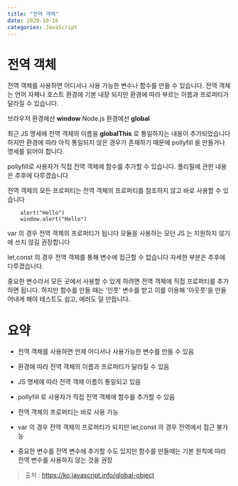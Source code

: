 ```yaml
---
title: "전역 객체"
date: 2020-10-16
categories: JavaScript
---
```


# 전역 객체

전역 객체를 사용하면 어디서나 사용 가능한 변수나 함수를 만들 수 있습니다.
전역 객체는 언어 자체나 호스트 환경에 기본 내장 되지만 환경에 따라 부르는 이름과 프로퍼티가 달라질 수 있습니다.

브라우저 환경에선 **window**
Node.js 환경에선 **global**

최근 JS 명세에 전역 객체의 이름을 **globalThis** 로 통일하자는 내용이 추가되었습니다
하지만 환경에 따라 아직 통일되지 않은 경우가 존재하기 때문에 pollyfill 을 만들거나 명세를 읽어야 합니다.

pollyfill로 사용자가 직접 전역 객체에 함수를 추가할 수 있습니다.
폴리필에 관한 내용은 추후에 다루겠습니다

전역 객체의 모든 프로퍼티는 전역 객체의 프로퍼티를 참조하지 않고 바로 사용할 수 있습니다

```
    alert("Hello")
    window.alert("Hello")
```

var 의 경우 전역 객체의 프로퍼티가 됩니다
모듈을 사용하는 모던 JS 는 지원하지 않기에 쓰지 않길 권장합니다

let,const 의 경우 전역 객체를 통해 변수에 접근할 수 없습니다
자세한 부분은 추후에 다루겠습니다.

중요한 변수라서 모든 곳에서 사용할 수 있게 하려면 전역 객체에 직접 프로퍼티를 추가하면 됩니다.
하지만 함수를 만들 때는 '인풋' 변수를 받고 이를 이용해 '아웃풋'을 만들어내게 해야 테스트도 쉽고, 에러도 덜 만듭니다.

# 요약

- 전역 객체를 사용하면 언제 어디서나 사용가능한 변수를 만들 수 있음

- 환경에 따라 전역 객체의 이름과 프로퍼티가 달라질 수 있음

- JS 명세에 따라 전역 객체 이름이 통일되고 있음

- pollyfill 로 사용자가 직접 전역 객체에 함수를 추가할 수 있음

- 전역 객체의 프로퍼티는 바로 사용 가능

- var 의 경우 전역 객체의 프로퍼티가 되지만 let,const 의 경우 전역에서 접근 불가능

- 중요한 변수를 전역 변수에 추가할 수도 있지만 함수를 만들때는 기본 원칙에 따라 전역 변수를 사용하지 않는 것을 권장

> 출처 : https://ko.javascript.info/global-object
